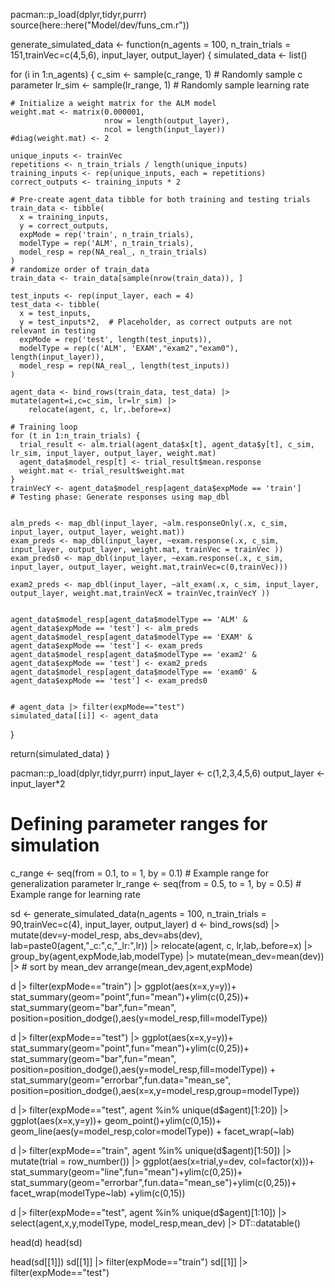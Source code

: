 pacman::p_load(dplyr,tidyr,purrr)
source(here::here("Model/dev/funs_cm.r"))



generate_simulated_data <- function(n_agents = 100, n_train_trials = 151,trainVec=c(4,5,6), input_layer, output_layer) {
  simulated_data <- list()

  for (i in 1:n_agents) {
    c_sim <- sample(c_range, 1)  # Randomly sample c parameter
    lr_sim <- sample(lr_range, 1)  # Randomly sample learning rate

    # Initialize a weight matrix for the ALM model
    weight.mat <- matrix(0.000001, 
                         nrow = length(output_layer), 
                         ncol = length(input_layer))
    #diag(weight.mat) <- 2

    unique_inputs <- trainVec
    repetitions <- n_train_trials / length(unique_inputs)
    training_inputs <- rep(unique_inputs, each = repetitions)
    correct_outputs <- training_inputs * 2

    # Pre-create agent_data tibble for both training and testing trials
    train_data <- tibble(
      x = training_inputs,
      y = correct_outputs,
      expMode = rep('train', n_train_trials),
      modelType = rep('ALM', n_train_trials),
      model_resp = rep(NA_real_, n_train_trials)
    )
    # randomize order of train_data
    train_data <- train_data[sample(nrow(train_data)), ]

    test_inputs <- rep(input_layer, each = 4)
    test_data <- tibble(
      x = test_inputs,
      y = test_inputs*2,  # Placeholder, as correct outputs are not relevant in testing
      expMode = rep('test', length(test_inputs)),
      modelType = rep(c('ALM', 'EXAM',"exam2","exam0"), length(input_layer)), 
      model_resp = rep(NA_real_, length(test_inputs))
    )

    agent_data <- bind_rows(train_data, test_data) |> mutate(agent=i,c=c_sim, lr=lr_sim) |>
        relocate(agent, c, lr,.before=x)

    # Training loop
    for (t in 1:n_train_trials) {
      trial_result <- alm.trial(agent_data$x[t], agent_data$y[t], c_sim, lr_sim, input_layer, output_layer, weight.mat)
      agent_data$model_resp[t] <- trial_result$mean.response
      weight.mat <- trial_result$weight.mat
    }
    trainVecY <- agent_data$model_resp[agent_data$expMode == 'train']
    # Testing phase: Generate responses using map_dbl

  
    alm_preds <- map_dbl(input_layer, ~alm.responseOnly(.x, c_sim, input_layer, output_layer, weight.mat))
    exam_preds <- map_dbl(input_layer, ~exam.response(.x, c_sim, input_layer, output_layer, weight.mat, trainVec = trainVec ))
    exam_preds0 <- map_dbl(input_layer, ~exam.response(.x, c_sim, input_layer, output_layer, weight.mat,trainVec=c(0,trainVec)))
    
    exam2_preds <- map_dbl(input_layer, ~alt_exam(.x, c_sim, input_layer, output_layer, weight.mat,trainVecX = trainVec,trainVecY ))

    
    agent_data$model_resp[agent_data$modelType == 'ALM' & agent_data$expMode == 'test'] <- alm_preds
    agent_data$model_resp[agent_data$modelType == 'EXAM' & agent_data$expMode == 'test'] <- exam_preds
    agent_data$model_resp[agent_data$modelType == 'exam2' & agent_data$expMode == 'test'] <- exam2_preds
    agent_data$model_resp[agent_data$modelType == 'exam0' & agent_data$expMode == 'test'] <- exam_preds0


    # agent_data |> filter(expMode=="test")
    simulated_data[[i]] <- agent_data
  }

  return(simulated_data)
}



pacman::p_load(dplyr,tidyr,purrr)
input_layer <- c(1,2,3,4,5,6)
output_layer <- input_layer*2

# Defining parameter ranges for simulation
c_range <- seq(from = 0.1, to = 1, by = 0.1)  # Example range for generalization parameter
lr_range <- seq(from = 0.5, to = 1, by = 0.5)  # Example range for learning rate


sd <- generate_simulated_data(n_agents = 100, n_train_trials = 90,trainVec=c(4), input_layer, output_layer)
d <- bind_rows(sd) |> mutate(dev=y-model_resp, abs_dev=abs(dev), lab=paste0(agent,"_c:",c,"_lr:",lr)) |> 
    relocate(agent, c, lr,lab,.before=x) |> group_by(agent,expMode,lab,modelType) |> 
    mutate(mean_dev=mean(dev)) |> # sort by mean_dev
    arrange(mean_dev,agent,expMode)


d |> filter(expMode=="train") |> 
    ggplot(aes(x=x,y=y))+
    stat_summary(geom="point",fun="mean")+ylim(c(0,25))+
    stat_summary(geom="bar",fun="mean", position=position_dodge(),aes(y=model_resp,fill=modelType)) 


d |> filter(expMode=="test") |> 
    ggplot(aes(x=x,y=y))+
    stat_summary(geom="point",fun="mean")+ylim(c(0,25))+
    stat_summary(geom="bar",fun="mean", position=position_dodge(),aes(y=model_resp,fill=modelType)) +
    stat_summary(geom="errorbar",fun.data="mean_se", position=position_dodge(),aes(x=x,y=model_resp,group=modelType)) 







d |> filter(expMode=="test", agent %in% unique(d$agent)[1:20]) |> 
    ggplot(aes(x=x,y=y))+
    geom_point()+ylim(c(0,15))+
    geom_line(aes(y=model_resp,color=modelType)) +
    facet_wrap(~lab) 


d |> filter(expMode=="train", agent %in% unique(d$agent)[1:50]) |> 
    mutate(trial = row_number()) |>
    ggplot(aes(x=trial,y=dev, col=factor(x)))+
    stat_summary(geom="line",fun="mean")+ylim(c(0,25))+
    stat_summary(geom="errorbar",fun.data="mean_se")+ylim(c(0,25))+
    facet_wrap(modelType~lab) +ylim(c(0,15))


d |> filter(expMode=="test", agent %in% unique(d$agent)[1:10]) |> 
    select(agent,x,y,modelType, model_resp,mean_dev) |> DT::datatable()


head(d)
head(sd)

head(sd[[1]])
sd[[1]] |> filter(expMode=="train")
sd[[1]] |> filter(expMode=="test")




